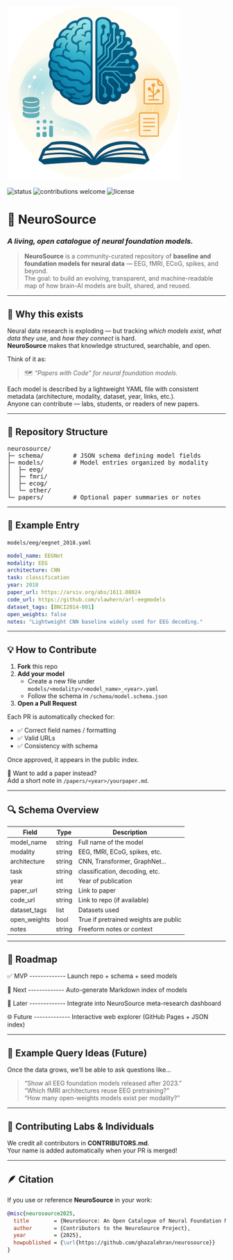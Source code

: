 <p align="left">
  <img src="docs/banner-neurosource.png" alt="NeuroSource Banner" width="400">
</p>


<p align="left">
  <img src="https://img.shields.io/badge/status-active-brightgreen.svg" alt="status">
  <img src="https://img.shields.io/badge/contributions-welcome-blueviolet.svg" alt="contributions welcome">
  <img src="https://img.shields.io/badge/license-BSD-lightgrey.svg" alt="license">
</p>

# 🧠 NeuroSource  
### *A living, open catalogue of neural foundation models.*

> **NeuroSource** is a community-curated repository of **baseline and foundation models for neural data** — EEG, fMRI, ECoG, spikes, and beyond.  
> The goal: to build an evolving, transparent, and machine-readable map of how brain-AI models are built, shared, and reused.

---

## 🧩 Why this exists

Neural data research is exploding — but tracking *which models exist*, *what data they use*, and *how they connect* is hard.  
**NeuroSource** makes that knowledge structured, searchable, and open.

Think of it as:

> 🗺️ *“Papers with Code” for neural foundation models.*

Each model is described by a lightweight YAML file with consistent metadata (architecture, modality, dataset, year, links, etc.).  
Anyone can contribute — labs, students, or readers of new papers.

---

## 📁 Repository Structure

<pre>
neurosource/
├─ schema/        # JSON schema defining model fields
├─ models/        # Model entries organized by modality
│  ├─ eeg/
│  ├─ fmri/
│  ├─ ecog/
│  └─ other/
└─ papers/        # Optional paper summaries or notes
</pre>

---

## 🧠 Example Entry

`models/eeg/eegnet_2018.yaml`

```yaml
model_name: EEGNet
modality: EEG
architecture: CNN
task: classification
year: 2018
paper_url: https://arxiv.org/abs/1611.08024
code_url: https://github.com/vlawhern/arl-eegmodels
dataset_tags: [BNCI2014-001]
open_weights: false
notes: "Lightweight CNN baseline widely used for EEG decoding."
```

---

## 💡 How to Contribute

1. **Fork** this repo  
2. **Add your model**
   - Create a new file under `models/<modality>/<model_name>_<year>.yaml`
   - Follow the schema in `/schema/model.schema.json`
3. **Open a Pull Request**

Each PR is automatically checked for:
- ✅ Correct field names / formatting  
- ✅ Valid URLs  
- ✅ Consistency with schema  

Once approved, it appears in the public index.

🧩 Want to add a paper instead?  
Add a short note in `/papers/<year>/yourpaper.md`.

---

## 🔍 Schema Overview

| Field | Type | Description |
|-------|------|--------------|
| model_name | string | Full name of the model |
| modality | string | EEG, fMRI, ECoG, spikes, etc. |
| architecture | string | CNN, Transformer, GraphNet... |
| task | string | classification, decoding, etc. |
| year | int | Year of publication |
| paper_url | string | Link to paper |
| code_url | string | Link to repo (if available) |
| dataset_tags | list | Datasets used |
| open_weights | bool | True if pretrained weights are public |
| notes | string | Freeform notes or context |

---

## 🌱 Roadmap


✅ MVP -------------  Launch repo + schema + seed models

🚧 Next ------------- Auto-generate Markdown index of models 

🧭 Later ------------- Integrate into NeuroSource meta-research dashboard

🌐 Future ------------- Interactive web explorer (GitHub Pages + JSON index)

---

## 🧩 Example Query Ideas (Future)

Once the data grows, we’ll be able to ask questions like…

> “Show all EEG foundation models released after 2023.”  
> “Which fMRI architectures reuse EEG pretraining?”  
> “How many open-weights models exist per modality?”

---

## 🤝 Contributing Labs & Individuals

We credit all contributors in **CONTRIBUTORS.md**.  
Your name is added automatically when your PR is merged!

---

## 🪶 Citation

If you use or reference **NeuroSource** in your work:

```bibtex
@misc{neurosource2025,
  title        = {NeuroSource: An Open Catalogue of Neural Foundation Models},
  author       = {Contributors to the NeuroSource Project},
  year         = {2025},
  howpublished = {\url{https://github.com/ghazalehran/neurosource}}
}
```


